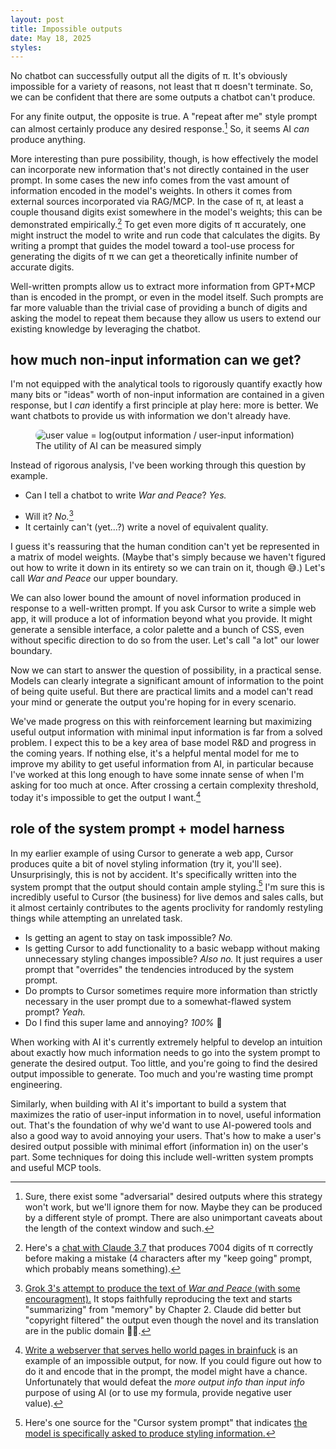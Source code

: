 ```yaml
---
layout: post
title: Impossible outputs
date: May 18, 2025
styles:
---
```

No chatbot can successfully output all the digits of π. It's obviously impossible for a variety of reasons, not least that π doesn't terminate. So, we can be confident that there are some outputs a chatbot can't produce.

For any finite output, the opposite is true. A "repeat after me" style prompt can almost certainly produce any desired response.[^1] So, it seems AI _can_ produce anything.

More interesting than pure possibility, though, is how effectively the model can incorporate new information that's not directly contained in the user prompt. In some cases the new info comes from the vast amount of information encoded in the model's weights. In others it comes from external sources incorporated via RAG/MCP. In the case of π, at least a couple thousand digits exist somewhere in the model's weights; this can be demonstrated empirically.[^2] To get even more digits of π accurately, one might instruct the model to write and run code that calculates the digits. By writing a prompt that guides the model toward a tool-use process for generating the digits of π we can get a theoretically infinite number of accurate digits.

Well-written prompts allow us to extract more information from GPT+MCP than is encoded in the prompt, or even in the model itself. Such prompts are far more valuable than the trivial case of providing a bunch of digits and asking the model to repeat them because they allow us users to extend our existing knowledge by leveraging the chatbot.

## how much non-input information can we get?

I'm not equipped with the analytical tools to rigorously quantify exactly how many bits or "ideas" worth of non-input information are contained in a given response, but I *can* identify a first principle at play here: more is better. We want chatbots to provide us with information we don't already have.

<figure>
<img src="{{site.url}}/blog/impossible-outputs/ai-value.png" alt="user value = log(output information / user-input information)" style="max-width: 540px; border-radius: 1em; object-fit: scale-down;" />
<figcaption>The utility of AI can be measured simply</figcaption>
</figure>

Instead of rigorous analysis, I've been working through this question by example.

* Can I tell a chatbot to write _War and Peace_? *Yes.*
- Will it? *No.*[^3]
- It certainly can't (yet...?) write a novel of equivalent quality.

I guess it's reassuring that the human condition can't yet be represented in a matrix of model weights. (Maybe that's simply because we haven't figured out how to write it down in its entirety so we can train on it, though 😅.) Let's call _War and Peace_ our upper boundary.

We can also lower bound the amount of novel information produced in response to a well-written prompt. If you ask Cursor to write a simple web app, it will produce a lot of information beyond what you provide. It might generate a sensible interface, a color palette and a bunch of CSS, even without specific direction to do so from the user. Let's call "a lot" our lower boundary.

Now we can start to answer the question of possibility, in a practical sense. Models can clearly integrate a significant amount of information to the point of being quite useful. But there are practical limits and a model can't read your mind or generate the output you're hoping for in every scenario.

We've made progress on this with reinforcement learning but maximizing useful output information with minimal input information is far from a solved problem. I expect this to be a key area of base model R&D and progress in the coming years. If nothing else, it's a helpful mental model for me to improve my ability to get useful information from AI, in particular because I've worked at this long enough to have some innate sense of when I'm asking for too much at once. After crossing a certain complexity threshold, today it's impossible to get the output I want.[^5]

## role of the system prompt + model harness

In my earlier example of using Cursor to generate a web app, Cursor produces quite a bit of novel styling information (try it, you'll see). Unsurprisingly, this is not by accident. It's specifically written into the system prompt that the output should contain ample styling.[^4] I'm sure this is incredibly useful to Cursor (the business) for live demos and sales calls, but it almost certainly contributes to the agents proclivity for randomly restyling things while attempting an unrelated task.

- Is getting an agent to stay on task impossible? *No.*
- Is getting Cursor to add functionality to a basic webapp without making unnecessary styling changes impossible? *Also no.* It just requires a user prompt that "overrides" the tendencies introduced by the system prompt.
- Do prompts to Cursor sometimes require more information than strictly necessary in the user prompt due to a somewhat-flawed system prompt? *Yeah.*
- Do I find this super lame and annoying? *100%* 🫠

When working with AI it's currently extremely helpful to develop an intuition about exactly how much information needs to go into the system prompt to generate the desired output. Too little, and you're going to find the desired output impossible to generate. Too much and you're wasting time prompt engineering.

Similarly, when building with AI it's important to build a system that maximizes the ratio of user-input information in to novel, useful information out. That's the foundation of why we'd want to use AI-powered tools and also a good way to avoid annoying your users. That's how to make a user's desired output possible with minimal effort (information in) on the user's part. Some techniques for doing this include well-written system prompts and useful MCP tools.

[^1]: Sure, there exist some "adversarial" desired outputs where this strategy won't work, but we'll ignore them for now. Maybe they can be produced by a different style of prompt. There are also unimportant caveats about the length of the context window and such.

[^2]: Here's a [chat with Claude 3.7](https://claude.ai/share/f6410775-3647-4d91-a147-b76a62a12bb8) that produces 7004 digits of π correctly before making a mistake (4 characters after my "keep going" prompt, which probably means something).

[^3]: [Grok 3's attempt to produce the text of _War and Peace_ (with some encouragment).](https://grok.com/share/c2hhcmQtMg%3D%3D_5d86aba5-d3c7-4186-b42d-139d99418fce) It stops faithfully reproducing the text and starts "summarizing" from "memory" by Chapter 2. Claude did better but "copyright filtered" the output even though the novel and its translation are in the public domain 🤷‍♀️.

[^5]: [Write a webserver that serves hello world pages in brainfuck](https://claude.ai/share/b389ae30-a71e-4fcb-a80a-a5bcdd54e2ba) is an example of an impossible output, for now. If you could figure out how to do it and encode that in the prompt, the model might have a chance. Unfortunately that would defeat the *more output info than input info* purpose of using AI (or to use my formula, provide negative user value).

[^4]: Here's one source for the "Cursor system prompt" that indicates [the model is specifically asked to produce styling information.](https://github.com/x1xhlol/system-prompts-and-models-of-ai-tools/blob/421b73c2cc2170210f7a3acdf25d30ebeb39fec6/Cursor%20Prompts/Agent%20Prompt.txt#L24)